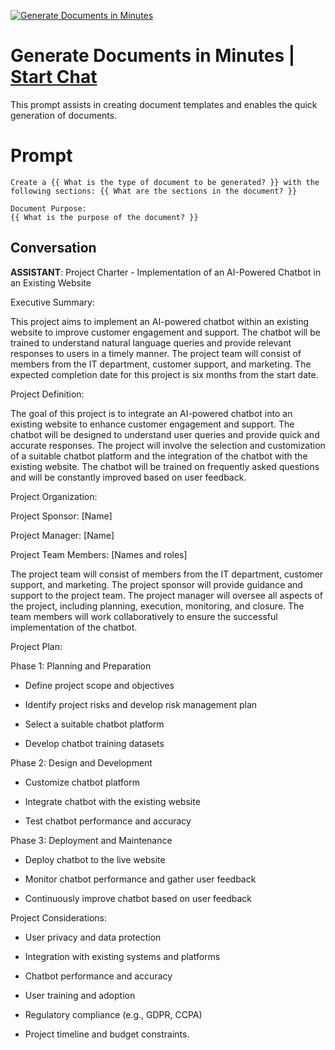 
[![Generate Documents in Minutes](https://flow-prompt-covers.s3.us-west-1.amazonaws.com/icon/futuristic/futu_3.png)](https://gptcall.net/chat.html?data=%7B%22contact%22%3A%7B%22id%22%3A%22sHFQ8QoV1N-Xk7JuK9Gua%22%2C%22flow%22%3Atrue%7D%7D)
# Generate Documents in Minutes | [Start Chat](https://gptcall.net/chat.html?data=%7B%22contact%22%3A%7B%22id%22%3A%22sHFQ8QoV1N-Xk7JuK9Gua%22%2C%22flow%22%3Atrue%7D%7D)
This prompt assists in creating document templates and enables the quick generation of documents.

# Prompt

```
Create a {{ What is the type of document to be generated? }} with the following sections: {{ What are the sections in the document? }}

Document Purpose:
{{ What is the purpose of the document? }}
```

## Conversation

**ASSISTANT**: Project Charter - Implementation of an AI-Powered Chatbot in an Existing Website



Executive Summary:

This project aims to implement an AI-powered chatbot within an existing website to improve customer engagement and support. The chatbot will be trained to understand natural language queries and provide relevant responses to users in a timely manner. The project team will consist of members from the IT department, customer support, and marketing. The expected completion date for this project is six months from the start date.



Project Definition:

The goal of this project is to integrate an AI-powered chatbot into an existing website to enhance customer engagement and support. The chatbot will be designed to understand user queries and provide quick and accurate responses. The project will involve the selection and customization of a suitable chatbot platform and the integration of the chatbot with the existing website. The chatbot will be trained on frequently asked questions and will be constantly improved based on user feedback.



Project Organization:

Project Sponsor: [Name]

Project Manager: [Name]

Project Team Members: [Names and roles]



The project team will consist of members from the IT department, customer support, and marketing. The project sponsor will provide guidance and support to the project team. The project manager will oversee all aspects of the project, including planning, execution, monitoring, and closure. The team members will work collaboratively to ensure the successful implementation of the chatbot.



Project Plan:

Phase 1: Planning and Preparation

- Define project scope and objectives

- Identify project risks and develop risk management plan

- Select a suitable chatbot platform

- Develop chatbot training datasets



Phase 2: Design and Development

- Customize chatbot platform

- Integrate chatbot with the existing website

- Test chatbot performance and accuracy



Phase 3: Deployment and Maintenance

- Deploy chatbot to the live website

- Monitor chatbot performance and gather user feedback

- Continuously improve chatbot based on user feedback



Project Considerations:

- User privacy and data protection

- Integration with existing systems and platforms

- Chatbot performance and accuracy

- User training and adoption

- Regulatory compliance (e.g., GDPR, CCPA)

- Project timeline and budget constraints.


